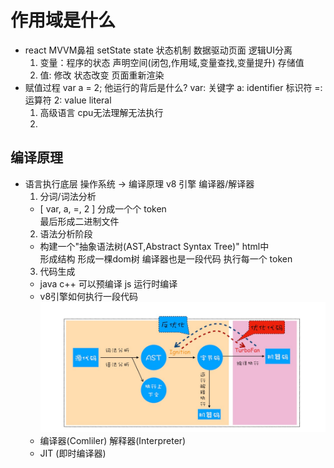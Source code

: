 # 作用域是什么

- react MVVM鼻祖 setState state 状态机制  数据驱动页面  逻辑UI分离
    1. 变量：程序的状态  声明空间(闭包,作用域,变量查找,变量提升)  存储值
    2. 值: 修改 状态改变 页面重新渲染
- 赋值过程
    var a = 2; 他运行的背后是什么?
    var: 关键字   a: identifier 标识符   =: 运算符  2: value literal
    1. 高级语言 cpu无法理解无法执行
    2. 
## 编译原理
- 语言执行底层
    操作系统 -> 编译原理
    v8 引擎  编译器/解译器
    1. 分词/词法分析
    - [ var, a, =, 2 ] 分成一个个 token  
    最后形成二进制文件
    2. 语法分析阶段
    - 构建一个"抽象语法树(AST,Abstract Syntax Tree)" html中<div></div>形成结构 形成一棵dom树
    编译器也是一段代码 执行每一个 token
    3. 代码生成
    - java c++ 可以预编译
      js 运行时编译
    - v8引擎如何执行一段代码
    ![avatar](./代码生成.jpg)
    - 编译器(Comliler) 解释器(Interpreter)
    - JIT (即时编译器)